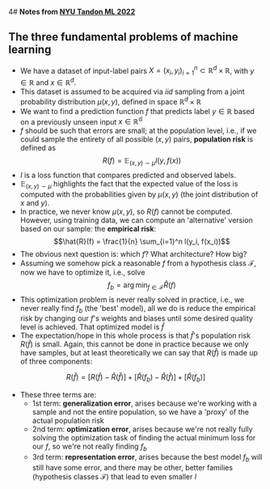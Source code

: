 4# **Notes from [NYU Tandon ML 2022](https://chinmayhegde.github.io/fodl/)**

## **The three fundamental problems of machine learning**

- We have a dataset of input-label pairs $X = (x_i, y_i)_{i=1}^n \subset \mathbb{R}^d \times \mathbb{R}$, with $y \in \mathbb{R}$ and  $x \in \mathbb{R}^d$.
- This dataset is assumed to be acquired via *iid* sampling from a joint probability distribution $\mu(x, y)$, defined in space $\mathbb{R}^d \times \mathbb{R}$
- We want to find a prediction function $f$ that predicts label $y \in \mathbb{R}$ based on a previously unseen input $x \in \mathbb{R^d}$
- $f$ should be such that errors are small; at the population level, i.e., if we could sample the entirety of all possible $(x, y)$ pairs, **population risk** is defined as 
$$R(f) = \mathbb{E}_{(x,y) \sim \mu} l(y, f(x))$$ 
- $l$ is a loss function that compares predicted and observed labels.
- $\mathbb{E}_{(x,y) \sim \mu}$ highlights the fact that the expected value of the loss is computed with the probabilities given by $\mu(x,y)$ (the joint distribution of $x$ and $y$).
- In practice, we never know $\mu(x,y)$, so $R(f)$ cannot be computed. However, using training data, we can compute an 'alternative' version based on our sample: the **empirical risk**: 
$$\hat{R}(f) = \frac{1}{n} \sum_{i=1}^n l(y_i, f(x_i))$$
- The obvious next question is: which $f$? What architecture? How big? 
- Assuming we somehow pick a reasonable $f$ from a hypothesis class $\mathscr{F}$, now we have to optimize it, i.e., solve 
$$f_b = \arg \min_{f \in \mathscr{F}} \hat{R}(f)$$
- This optimization problem is never really solved in practice, i.e., we never really find $f_b$ (the 'best' model), all we do is reduce the empirical risk by changing our $f$'s weights and biases until some desired quality level is achieved. That optimized model is $\hat{f}$
- The expectation/hope in this whole process is that $\hat{f}$'s population risk $R(\hat{f})$ is small. Again, this cannot be done in practice because we only have samples, but at least theoretically we can say that $R(\hat{f})$ is made up of three components:

$$ R(\hat{f}) = [R(\hat{f}) - \hat{R}(\hat{f})] + [\hat{R}(f_b) - \hat{R}(\hat{f})] + [\hat{R}(f_b)]$$ 

- These three terms are:
    - 1st term: **generalization error**, arises because we're working with a sample and not the entire population, so we have a 'proxy' of the actual population risk
    - 2nd term: **optimization error**, arises because we're not really fully solving the optimization task of finding the actual minimum loss for our $f$, so we're not really finding $f_b$
    - 3rd term: **representation error**, arises because the best model $f_b$ will still have some error, and there may be other, better families (hypothesis classes $\mathscr{F}$) that lead to even smaller $l$

